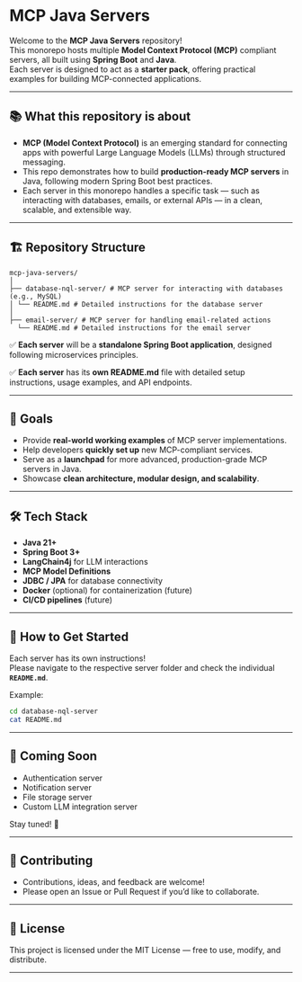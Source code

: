 # MCP Java Servers

Welcome to the **MCP Java Servers** repository!  
This monorepo hosts multiple **Model Context Protocol (MCP)** compliant servers, all built using **Spring Boot** and **Java**.  
Each server is designed to act as a **starter pack**, offering practical examples for building MCP-connected applications.

---

## 📚 What this repository is about

- **MCP (Model Context Protocol)** is an emerging standard for connecting apps with powerful Large Language Models (LLMs) through structured messaging.
- This repo demonstrates how to build **production-ready MCP servers** in Java, following modern Spring Boot best practices.
- Each server in this monorepo handles a specific task — such as interacting with databases, emails, or external APIs — in a clean, scalable, and extensible way.

---

## 🏗️ Repository Structure


```plaintext
mcp-java-servers/
│
├── database-nql-server/ # MCP server for interacting with databases (e.g., MySQL)
│ └── README.md # Detailed instructions for the database server
│
├── email-server/ # MCP server for handling email-related actions
  └── README.md # Detailed instructions for the email server

```

✅ **Each server** will be a **standalone Spring Boot application**, designed following microservices principles.

✅ **Each server** has its **own README.md** file with detailed setup instructions, usage examples, and API endpoints.

---

## 📌 Goals

- Provide **real-world working examples** of MCP server implementations.
- Help developers **quickly set up** new MCP-compliant services.
- Serve as a **launchpad** for more advanced, production-grade MCP servers in Java.
- Showcase **clean architecture, modular design, and scalability**.

---

## 🛠️ Tech Stack

- **Java 21+**
- **Spring Boot 3+**
- **LangChain4j** for LLM interactions
- **MCP Model Definitions**
- **JDBC / JPA** for database connectivity
- **Docker** (optional) for containerization (future)
- **CI/CD pipelines** (future)

---

## 📖 How to Get Started

Each server has its own instructions!  
Please navigate to the respective server folder and check the individual **`README.md`**.

Example:

```bash
cd database-nql-server
cat README.md
```
---

## 🚀 Coming Soon

- Authentication server
- Notification server
- File storage server
- Custom LLM integration server

Stay tuned! 🎯

---

## 🤝 Contributing

- Contributions, ideas, and feedback are welcome!
- Please open an Issue or Pull Request if you’d like to collaborate.

---

## 📄 License

This project is licensed under the MIT License — free to use, modify, and distribute.

---
